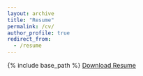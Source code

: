```yaml
---
layout: archive
title: "Resume"
permalink: /cv/
author_profile: true
redirect_from:
  - /resume
---
```


{% include base_path %}
[Download Resume](https://drive.google.com/file/d/1mgnq3AUwH9rx7_Dn27FTueauPj0PyjAV/view?usp=sharing)

<!-- [Download CV](https://drive.google.com/file/d/1l52edOpmPJhSCyaCeT8nAeFgpEZq4AJC/view?usp=sharing) -->
